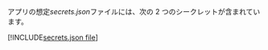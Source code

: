 アプリの想定*secrets.json*ファイルには、次の 2 つのシークレットが含まれています。

[!INCLUDE[secrets.json file](secrets-json-file.md)]
